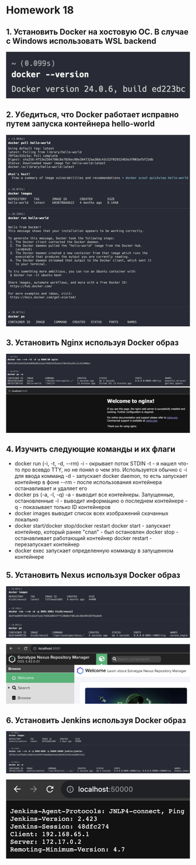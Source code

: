 # Homework 18

## 1. Установить Docker на хостовую ОС. В случае с Windows использовать WSL backend

![task1](screenshots/task1.png)

## 2. Убедиться, что Docker работает исправно путем запуска контейнера hello-world

![task2](screenshots/task2.png)

## 3. Установить Nginx используя Docker образ

![task3](screenshots/task3.png)
![task3_1](screenshots/task3_1.png)

## 4. Изучить следующие команды и их флаги

- docker run (-i, -t, -d, --rm)
    -i - окрывает поток STDIN
    -t - я нашел что-то про всевдо TTY, но не понял о чем это. Используется обычно с -i для ввода комманд
    -d - запускает docker daemon, то есть запускает контейнер в фоне
    --rm - после использования контейнера останавливает и удаляет его
- docker ps (-a, -l, -q)
    -a - выводит все контейнеры. Запущенные, остановленные
    -l - выводит информацию о последнем контейнере
    -q - показывает только ID контейнеров
- docker images
    выводит список всех изображений скачанных локально
- docker start/docker stop/docker restart
    docker start - запускает контейнер, который ранее "спал" - был остановлен
    docker stop - останавливает работающий контейнер
    docker restart - перезапускает контейнер
- docker exec
    запускает определенную комманду в запущенном контейнере 

## 5. Установить Nexus используя Docker образ

![task5_0](screenshots/task5_0.png)

![task5](screenshots/task5.png)

## 6. Установить Jenkins используя Docker образ

![task6](screenshots/task6.png)

![task6_1](screenshots/task6_1.png)
